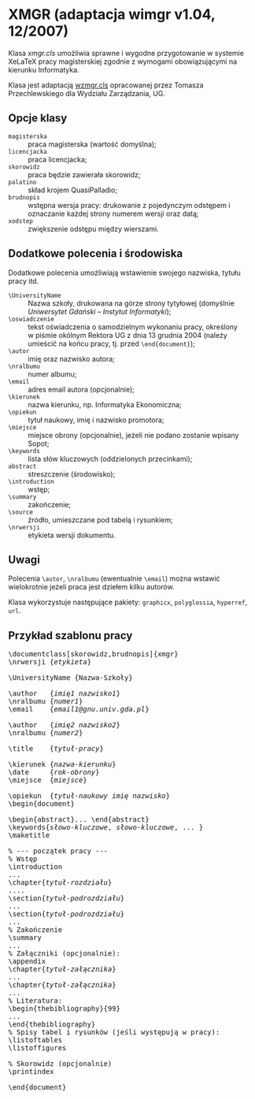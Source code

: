 # XMGR (adaptacja wimgr v1.04, 12/2007)

Klasa *xmgr.cls* umożliwia sprawne i wygodne przygotowanie w systemie
XeLaTeX pracy magisterskiej zgodnie z wymogami obowiązującymi na
kierunku Informatyka.

Klasa jest adaptacją
[wzmgr.cls](http://gnu.univ.gda.pl/~tomasz/prog/tex/wzmgr/wzmgr.html)
opracowanej przez Tomasza Przechlewskiego dla Wydziału Zarządzania, UG.

## Opcje klasy

<dl>
<dt><code>magisterska</code></dt>
<dd>praca magisterska (wartość domyślna);</dd>

<dt><code>licencjacka</code></dt>
<dd>praca licencjacka;</dd>

<dt><code>skorowidz</code></dt>
<dd>praca będzie zawierała skorowidz;</dd>

<dt><code>palatino</code></dt>
<dd>skład krojem QuasiPalladio;</dd>

<dt><code>brudnopis</code></dt>
<dd>wstępna wersja pracy: drukowanie z pojedynczym odstępem
i oznaczanie każdej strony numerem wersji oraz datą;</dd>

<dt><code>xodstep</code></dt>
<dd>zwiększenie odstępu między wierszami.</dd>
</dl>

## Dodatkowe polecenia i środowiska

Dodatkowe polecenia umożliwiają wstawienie swojego nazwiska,
tytułu pracy itd.

<dl>
<dt><code>\UniversityName</code></dt>
<dd>Nazwa szkoły, drukowana na górze strony tytyłowej 
(domyślnie <em>Uniwersytet Gdański – Instytut Informatyki</em>);
</dd>

<dt><code>\oswiadczenie</code></dt>
<dd>tekst oświadczenia o samodzielnym wykonaniu pracy, określony
w piśmie okólnym Rektora UG z dnia 13 grudnia 2004 (należy
umieścić na końcu pracy, tj. przed <code>\end{document}</code>);</dd>

<dt><code>\autor</code></dt>
<dd>imię oraz nazwisko autora;</dd>

<dt><code>\nralbumu</code></dt>
<dd>numer albumu;</dd>

<dt><code>\email</code></dt> 
<dd>adres email autora (opcjonalnie);</dd>

<dt><code>\kierunek</code></dt>
<dd>nazwa kierunku, np. Informatyka Ekonomiczna;</dd>

<dt><code>\opiekun</code></dt>
<dd>tytuł naukowy, imię i nazwisko promotora;</dd>

<dt><code>\miejsce</code></dt>
<dd>miejsce obrony (opcjonalnie), jeżeli nie podano 
  zostanie wpisany Sopot;</dd>

<dt><code>\keywords</code></dt>
<dd>lista słów kluczowych (oddzielonych przecinkami);</dd>

<dt><code>abstract</code></dt> 
<dd>streszczenie (środowisko);</dd>

<dt><code>\introduction</code></dt> 
<dd>wstęp;</dd>

<dt><code>\summary</code></dt> 
<dd>zakończenie;</dd>

<dt><code>\source</code></dt> 
<dd>źródło, umieszczane pod tabelą i rysunkiem;</dd>

<dt><code>\nrwersji</code></dt> 
<dd>etykieta wersji dokumentu.</dd>
</dl>

## Uwagi

Polecenia `\autor`, `\nralbumu` (ewentualnie
`\email`) można wstawić wielokrotnie jeżeli praca jest
dziełem kilku autorów.

Klasa wykorzystuje następujące pakiety: `graphicx`,
`polyglossia`, `hyperref`, `url`.

## Przykład szablonu pracy

<pre>
\documentclass[skorowidz,brudnopis]{xmgr}
\nrwersji {<em>etykieta</em>}

\UniversityName {Nazwa-Szkoły}

\author   {<em>imię1 nazwisko1</em>}
\nralbumu {<em>numer1</em>}
\email    {<em>email1@gnu.univ.gda.pl</em>}

\author   {<em>imię2 nazwisko2</em>}
\nralbumu {<em>numer2</em>}

\title    {<em>tytuł-pracy</em>}

\kierunek {<em>nazwa-kierunku</em>}
\date     {<em>rok-obrony</em>}
\miejsce  {<em>miejsce</em>}

\opiekun  {<em>tytuł-naukowy imię nazwisko</em>}
\begin{document}

\begin{abstract}... \end{abstract}
\keywords{<em>słowo-kluczowe</em>, <em>słowo-kluczowe</em>, ... }
\maketitle

% --- początek pracy ---
% Wstęp
\introduction
...
\chapter{<em>tytuł-rozdziału</em>}
....
\section{<em>tytuł-podrozdziału</em>}
...
\section{<em>tytuł-podrozdziału</em>}
...
% Zakończenie
\summary
...
% Załączniki (opcjonalnie):
\appendix
\chapter{<em>tytuł-załącznika</em>}
...
\chapter{<em>tytuł-załącznika</em>}
...
% Literatura:
\begin{thebibliography}{99}
...
\end{thebibliography}
% Spisy tabel i rysunków (jeśli występują w pracy):
\listoftables
\listoffigures

% Skorowidz (opcjonalnie)
\printindex

\end{document}
</pre>
